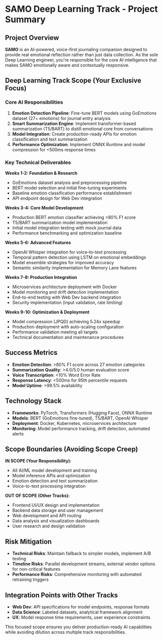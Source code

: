 # SAMO Deep Learning Track - Project Summary

## Project Overview
**SAMO** is an AI-powered, voice-first journaling companion designed to provide real emotional reflection rather than just data collection. As the sole Deep Learning engineer, you're responsible for the core AI intelligence that makes SAMO emotionally aware and contextually responsive.

## Deep Learning Track Scope (Your Exclusive Focus)

### Core AI Responsibilities
1. **Emotion Detection Pipeline**: Fine-tune BERT models using GoEmotions dataset (27+ emotions) for journal entry analysis
2. **Smart Summarization Engine**: Implement transformer-based summarization (T5/BART) to distill emotional core from conversations
3. **Model Integration**: Create production-ready APIs for emotion classification and text summarization
4. **Performance Optimization**: Implement ONNX Runtime and model compression for <500ms response times

### Key Technical Deliverables

**Weeks 1-2: Foundation & Research**
- GoEmotions dataset analysis and preprocessing pipeline
- BERT model selection and initial fine-tuning experiments
- Baseline emotion classification performance establishment
- API endpoint design for Web Dev integration

**Weeks 3-4: Core Model Development**
- Production BERT emotion classifier achieving >80% F1 score
- T5/BART summarization model implementation
- Initial model integration testing with mock journal data
- Performance benchmarking and optimization baseline

**Weeks 5-6: Advanced Features**
- OpenAI Whisper integration for voice-to-text processing
- Temporal pattern detection using LSTM on emotional embeddings
- Model ensemble strategies for improved accuracy
- Semantic similarity implementation for Memory Lane features

**Weeks 7-8: Production Integration**
- Microservices architecture deployment with Docker
- Model monitoring and drift detection implementation
- End-to-end testing with Web Dev backend integration
- Security implementation (input validation, rate limiting)

**Weeks 9-10: Optimization & Deployment**
- Model compression (JPQD) achieving 5.24x speedup
- Production deployment with auto-scaling configuration
- Performance validation meeting all targets
- Technical documentation and maintenance procedures

## Success Metrics
- **Emotion Detection**: >80% F1 score across 27 emotion categories
- **Summarization Quality**: >4.0/5.0 human evaluation score  
- **Voice Transcription**: <10% Word Error Rate
- **Response Latency**: <500ms for 95th percentile requests
- **Model Uptime**: >99.5% availability

## Technology Stack
- **Frameworks**: PyTorch, Transformers (Hugging Face), ONNX Runtime
- **Models**: BERT (GoEmotions fine-tuned), T5/BART, OpenAI Whisper
- **Deployment**: Docker, Kubernetes, microservices architecture
- **Monitoring**: Model performance tracking, drift detection, automated alerts

## Scope Boundaries (Avoiding Scope Creep)
**IN SCOPE (Your Responsibility):**
- All AI/ML model development and training
- Model inference APIs and optimization
- Emotion detection and text summarization
- Voice-to-text processing integration

**OUT OF SCOPE (Other Tracks):**
- Frontend UI/UX design and implementation
- Backend data storage and user management  
- Web development and API routing
- Data analysis and visualization dashboards
- User research and design validation

## Risk Mitigation
- **Technical Risks**: Maintain fallback to simpler models, implement A/B testing
- **Timeline Risks**: Parallel development streams, external vendor options for non-critical features
- **Performance Risks**: Comprehensive monitoring with automated retraining triggers

## Integration Points with Other Tracks
- **Web Dev**: API specifications for model endpoints, response formats
- **Data Science**: Labeled datasets, analytical framework alignment  
- **UX**: Model response time requirements, user experience constraints

This focused scope ensures you deliver production-ready AI capabilities while avoiding dilution across multiple track responsibilities.